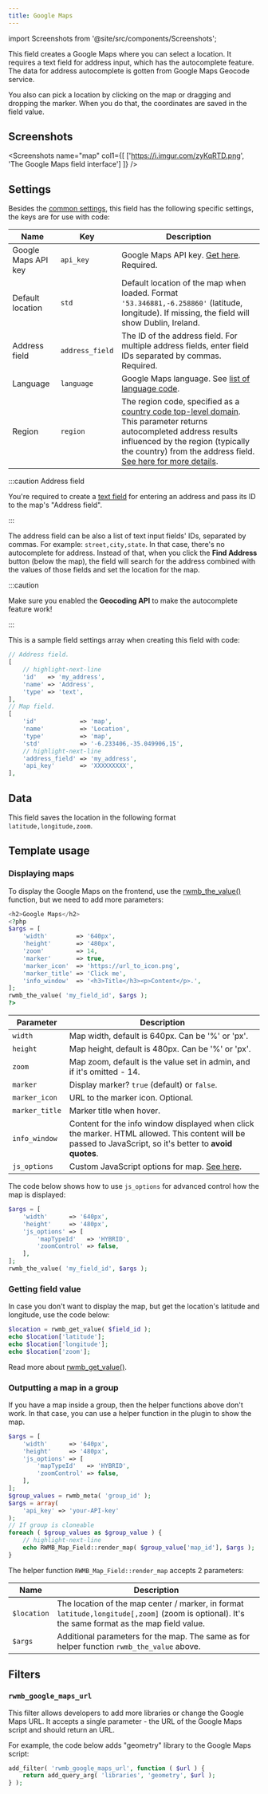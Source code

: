 ```yaml
---
title: Google Maps
---
```


import Screenshots from '@site/src/components/Screenshots';

This field creates a Google Maps where you can select a location. It requires a text field for address input, which has the autocomplete feature. The data for address autocomplete is gotten from Google Maps Geocode service.

You also can pick a location by clicking on the map or dragging and dropping the marker. When you do that, the coordinates are saved in the field value.

## Screenshots

<Screenshots name="map" col1={[
    ['https://i.imgur.com/zyKqRTD.png', 'The Google Maps field interface']
]} />

## Settings

Besides the [common settings](/field-settings/), this field has the following specific settings, the keys are for use with code:

Name | Key | Description
--- | --- | ---
Google Maps API key | `api_key` | Google Maps API key. [Get here](https://developers.google.com/maps/documentation/javascript/get-api-key). Required.
Default location | `std` | Default location of the map when loaded. Format `'53.346881,-6.258860'` (latitude, longitude). If missing, the field will show Dublin, Ireland.
Address field | `address_field` | The ID of the address field. For multiple address fields, enter field IDs separated by commas. Required.
Language | `language` | Google Maps language. See [list of language code](https://developers.google.com/maps/faq#languagesupport).
Region | `region` | The region code, specified as a [country code top-level domain](https://en.wikipedia.org/wiki/Country_code_top-level_domain). This parameter returns autocompleted address results influenced by the region (typically the country) from the address field. [See here for more details](https://developers.google.com/maps/documentation/geocoding/intro#RegionCodes).

:::caution Address field

You're required to create a [text field](/fields/text/) for entering an address and pass its ID to the map's "Address field".

:::

The address field can be also a list of text input fields' IDs, separated by commas. For example: `street,city,state`. In that case, there's no autocomplete for address. Instead of that, when you click the **Find Address** button (below the map), the field will search for the address combined with the values of those fields and set the location for the map.

:::caution

Make sure you enabled the **Geocoding API** to make the autocomplete feature work!

:::

This is a sample field settings array when creating this field with code:

```php
// Address field.
[
    // highlight-next-line
    'id'   => 'my_address',
    'name' => 'Address',
    'type' => 'text',
],
// Map field.
[
    'id'            => 'map',
    'name'          => 'Location',
    'type'          => 'map',
    'std'           => '-6.233406,-35.049906,15',
    // highlight-next-line
    'address_field' => 'my_address',
    'api_key'       => 'XXXXXXXXX',
],
```

## Data

This field saves the location in the following format `latitude,longitude,zoom`.

## Template usage

### Displaying maps

To display the Google Maps on the frontend, use the [rwmb_the_value()](/functions/rwmb-the-value/) function, but we need to add more parameters:

```php
<h2>Google Maps</h2>
<?php
$args = [
    'width'        => '640px',
    'height'       => '480px',
    'zoom'         => 14,
    'marker'       => true,
    'marker_icon'  => 'https://url_to_icon.png',
    'marker_title' => 'Click me',
    'info_window'  => '<h3>Title</h3><p>Content</p>.',
];
rwmb_the_value( 'my_field_id', $args );
?>
```

Parameter | Description
---|---
`width` | Map width, default is 640px. Can be '%' or 'px'.
`height` | Map height, default is 480px. Can be '%' or 'px'.
`zoom` | Map zoom, default is the value set in admin, and if it's omitted - 14.
`marker` | Display marker? `true` (default) or `false`.
`marker_icon` | URL to the marker icon. Optional.
`marker_title` | Marker title when hover.
`info_window` | Content for the info window displayed when click the marker. HTML allowed. This content will be passed to JavaScript, so it's better to **avoid quotes**.
`js_options` | Custom JavaScript options for map. [See here](https://developers.google.com/maps/documentation/javascript/reference#MapOptions).

The code below shows how to use `js_options` for advanced control how the map is displayed:

```php
$args = [
    'width'      => '640px',
    'height'     => '480px',
    'js_options' => [
        'mapTypeId'   => 'HYBRID',
        'zoomControl' => false,
    ],
];
rwmb_the_value( 'my_field_id', $args );
```

### Getting field value

In case you don't want to display the map, but get the location's latitude and longitude, use the code below:

```php
$location = rwmb_get_value( $field_id );
echo $location['latitude'];
echo $location['longitude'];
echo $location['zoom'];
```

Read more about [rwmb_get_value()](/functions/rwmb-get-value/).

### Outputting a map in a group

If you have a map inside a group, then the helper functions above don't work. In that case, you can use a helper function in the plugin to show the map.

```php
$args = [
    'width'      => '640px',
    'height'     => '480px',
    'js_options' => [
        'mapTypeId'   => 'HYBRID',
        'zoomControl' => false,
    ],
];
$group_values = rwmb_meta( 'group_id' );
$args = array(
    'api_key' => 'your-API-key'
);
// If group is cloneable
foreach ( $group_values as $group_value ) {
    // highlight-next-line
    echo RWMB_Map_Field::render_map( $group_value['map_id'], $args );
}
```

The helper function `RWMB_Map_Field::render_map` accepts 2 parameters:

Name|Description
---|---
`$location`|The location of the map center / marker, in format `latitude,longitude[,zoom]` (zoom is optional). It's the same format as the map field value.
`$args`|Additional parameters for the map. The same as for helper function `rwmb_the_value` above.

## Filters

### `rwmb_google_maps_url`

This filter allows developers to add more libraries or change the Google Maps URL. It accepts a single parameter - the URL of the Google Maps script and should return an URL.

For example, the code below adds "geometry" library to the Google Maps script:

```php
add_filter( 'rwmb_google_maps_url', function ( $url ) {
    return add_query_arg( 'libraries', 'geometry', $url );
} );
```
